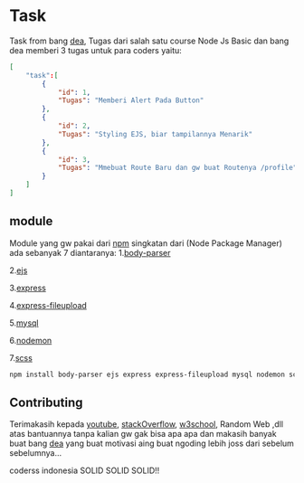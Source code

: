 # Task

Task from bang [dea](https://www.youtube.com/c/DeaAfrizal), Tugas dari salah satu course Node Js Basic dan bang dea memberi 3 tugas untuk para coders yaitu: 
```json
[
    "task":[
        {
            "id": 1,
            "Tugas": "Memberi Alert Pada Button"
        },
        {
            "id": 2,
            "Tugas": "Styling EJS, biar tampilannya Menarik"
        },
        {
            "id": 3,
            "Tugas": "Mmebuat Route Baru dan gw buat Routenya /profile"
        }
    ]
]
```

## module

Module yang gw pakai dari [npm](https://www.npmjs.com/) singkatan dari (Node Package Manager) ada sebanyak 7 diantaranya:
1.[body-parser](https://www.npmjs.com/package/body-parser)

2.[ejs](https://www.npmjs.com/package/ejs)

3.[express](https://www.npmjs.com/package/express)

4.[express-fileupload](https://www.npmjs.com/package/express-fileupload)

5.[mysql](https://www.npmjs.com/package/mysql)

6.[nodemon](https://www.npmjs.com/package/nodemon)

7.[scss](https://www.npmjs.com/package/scss)


```bash
npm install body-parser ejs express express-fileupload mysql nodemon scss
```

## Contributing

Terimakasih kepada [youtube](https://www.youtube.com), [stackOverflow](https://stackoverflow.com/), [w3school](https://www.w3schools.com/), Random Web ,dll atas bantuannya tanpa kalian gw gak bisa apa apa dan makasih banyak buat bang [dea](https://www.youtube.com/c/DeaAfrizal) yang buat motivasi aing buat ngoding lebih joss dari sebelum sebelumnya...

coderss indonesia SOLID SOLID SOLID!!
